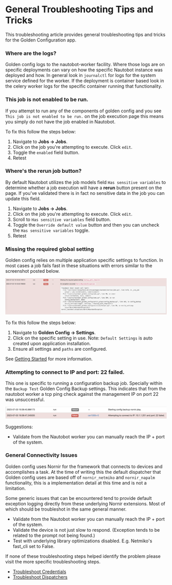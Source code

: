 # General Troubleshooting Tips and Tricks

This troubleshooting article provides general troubleshooting tips and tricks for the Golden Configuration app.

### Where are the logs?
Golden config logs to the nautobot-worker facility. Where those logs are on specific deployments can vary on how the specific Nautobot instance was deployed and how. In general look in `journalctl` for logs for the system service defined for the worker. If the deployment is container based look in the celery worker logs for the specific container running that functionality.

### This job is not enabled to be run.

If you attempt to run any of the components of golden config and you see `This job is not enabled to be run.` on the job execution page this means you simply do not have the job enabled in Nautobot.

To fix this follow the steps below:
1. Navigate to **Jobs -> Jobs**.
2. Click on the job you're attempting to execute. Click `edit`.
3. Toggle the `enabled` field button.
4. Retest

### Where's the rerun job button?

By default Nautobot utilizes the job models field `Has sensitive variables` to determine whether a job execution will have a **rerun** button present on the page. If you've validated there is in fact no sensitive data in the job you can update this field. 

1. Navigate to **Jobs -> Jobs**.
2. Click on the job you're attempting to execute. Click `edit`.
3. Scroll to `Has sensitive variables` field button.
3. Toggle the `Override default value` button and then you can uncheck the `Has sensitive variables` toggle.
4. Retest

### Missing the required global setting

Golden config relies on multiple application specific settings to function. In most cases a job fails fast in these situations with errors similar to the screenshot posted below. 

![global settings error](../../images/00-troubleshooting.png)

To fix this follow the steps below:
1. Navigate to **Golden Config -> Settings**.
2. Click on the specific setting in use. Note: `Default Settings` is auto created upon application installation.
3. Ensure all settings and `paths` are configured.

See [Getting Started](../app_getting_started.md) for more information.

### Attempting to connect to IP <IP> and port: 22 failed.

This one is specific to running a configuration backup job. Specially within the `Backup Test` Golden Config Backup settings. This indicates that from the nautobot worker a tcp ping check against the management IP on port 22 was unsuccessful.

![backup test error](../../images/01-troubleshooting.png)

Suggestions:

- Validate from the Nautobot worker you can manually reach the IP + port of the system.

### General Connectivity Issues

Golden config uses Nornir for the framework that connects to devices and accomplishes a task. At the time of writing this the default dispatcher that Golden config uses are based off of `nornir_netmiko` and `nornir_napalm` functionality, this is a implementation detail at this time and is not a limitation.

Some generic issues that can be encountered tend to provide default exception logging directly from these underlying Nornir extensions. Most of which should be troubleshot in the same general manner.

- Validate from the Nautobot worker you can manually reach the IP + port of the system.
- Validate the device is not just slow to respond. (Exception tends to be related to the prompt not being found.)
- Test with underlying library optimizations disabled. E.g. Netmiko's fast_cli set to False.

If none of these troubleshooting steps helped identify the problem please visit the more specific troubleshooting steps.

- [Troubleshoot Credentials](./troubleshoot_credentials.md)
- [Troubleshoot Dispatchers](./troubleshoot_dispatchers.md)

